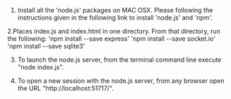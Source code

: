 1. Install all the 'node.js' packages on MAC OSX. Please following the instructions given in the following link to install 'node.js' and 'npm'.

2.Places index.js and index.html in one directory. From that directory, run the following:
'npm install --save express'
'npm install --save socket.io'
'npm install --save sqlite3'

3. To launch the node.js server, from the terminal command line execute "node index.js".

4. To open a new session with the node.js server, from any browser open the URL "http://localhost:51717/". 
